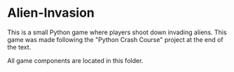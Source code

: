 # Alien-Invasion


This is a small Python game where players shoot down invading aliens. This game was made following the "Python Crash Course" project at the end of the text.

All game components are located in this folder.
